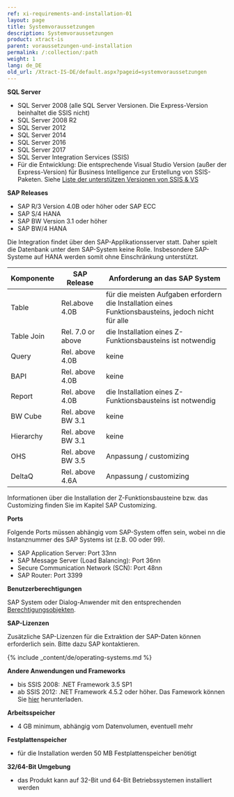 ```yaml
---
ref: xi-requirements-and-installation-01
layout: page
title: Systemvoraussetzungen
description: Systemvoraussetzungen
product: xtract-is
parent: voraussetzungen-und-installation
permalink: /:collection/:path
weight: 1
lang: de_DE
old_url: /Xtract-IS-DE/default.aspx?pageid=systemvoraussetzungen
---
```


**SQL Server**
 	
- SQL Server 2008 (alle SQL Server Versionen. Die Express-Version beinhaltet die SSIS nicht)
- SQL Server 2008 R2
- SQL Server 2012
- SQL Server 2014
- SQL Server 2016
- SQL Server 2017
- SQL Server Integration Services (SSIS)
- Für die Entwicklung: Die entsprechende Visual Studio Version (außer der Express-Version) für Business Intelligence zur Erstellung von SSIS-Paketen. Siehe [Liste der unterstützen Versionen von SSIS & VS](https://kb.theobald-software.com/xtract-is/list-of-the-ssisvs-versions-supported-by-xtract-is) 

**SAP Releases**
 	
- SAP R/3 Version 4.0B oder höher oder SAP ECC
- SAP S/4 HANA
- SAP BW Version 3.1 oder höher
- SAP BW/4 HANA

Die Integration findet über den SAP-Applikationsserver statt. Daher spielt die Datenbank 
unter dem SAP-System keine Rolle. Insbesondere SAP-Systeme auf HANA werden somit ohne Einschränkung unterstützt.

| Komponente  | SAP Release       | Anforderung an das SAP System                                                                         |
|------------|-------------------|--------------------------------------------------------------------------------------------------------|
| Table      | Rel.above 4.0B    | für die meisten Aufgaben erfordern die Installation eines Funktionsbausteins, jedoch nicht für alle |
| Table Join | Rel. 7.0 or above | die Installation eines Z-Funktionsbausteins ist notwendig                                            |
| Query      | Rel. above 4.0B   | keine                                                                                                |
| BAPI       | Rel. above 4.0B   | keine                                                                                                |
| Report     | Rel. above 4.0B   | die Installation eines Z-Funktionsbausteins ist notwendig                                            |
| BW Cube    | Rel. above BW 3.1 | keine                                                                                                |
| Hierarchy  | Rel. above BW 3.1 | keine                                                                                                |
| OHS        | Rel. above BW 3.5 | Anpassung / customizing                                                                              |
| DeltaQ     | Rel. above 4.6A   | Anpassung / customizing                                                                              |


Informationen über die Installation der Z-Funktionsbausteine bzw. das Customizing finden Sie im Kapitel SAP Customizing.

**Ports**

Folgende Ports müssen abhängig vom SAP-System offen sein,
wobei nn die Instanznummer des SAP Systems ist (z.B. 00 oder 99).

- SAP Application Server: Port 33nn
- SAP Message Server (Load Balancing): Port 36nn
- Secure Communication Network (SCN): Port 48nn
- SAP Router: Port 3399

**Benutzerberechtigungen**
 	
SAP System oder Dialog-Anwender mit den entsprechenden [Berechtigungsobjekten](https://kb.theobald-software.com/sap/authority-objects---sap-user-rights).

**SAP-Lizenzen**

Zusätzliche SAP-Lizenzen für die Extraktion der SAP-Daten können erforderlich sein. Bitte dazu SAP kontaktieren.

{% include _content/de/operating-systems.md %}

**Andere Anwendungen und Frameworks**
 	
- bis SSIS 2008: .NET Framework 3.5 SP1
- ab SSIS 2012: .NET Framework 4.5.2 oder höher. Das Famework können Sie [hier](https://www.microsoft.com/de-de/download/details.aspx?id=42643) herunterladen.

**Arbeitsspeicher**
 	
- 4 GB minimum, abhängig vom Datenvolumen, eventuell mehr

**Festplattenspeicher**
 	
- für die Installation werden 50 MB 
Festplattenspeicher benötigt

**32/64-Bit Umgebung**
 	
- das Produkt kann auf 32-Bit und 64-Bit Betriebssystemen installiert werden
